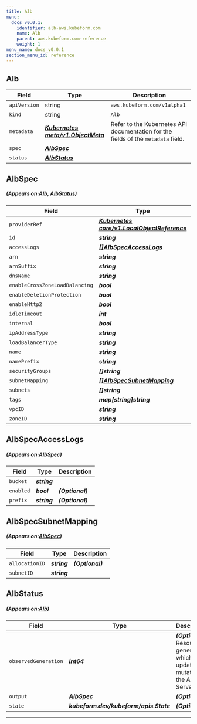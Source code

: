 ```yaml
---
title: Alb
menu:
  docs_v0.0.1:
    identifier: alb-aws.kubeform.com
    name: Alb
    parent: aws.kubeform.com-reference
    weight: 1
menu_name: docs_v0.0.1
section_menu_id: reference
---
```


## Alb
| Field | Type | Description |
| ------ | ----- | ----------- |
| `apiVersion` | string | `aws.kubeform.com/v1alpha1` |
|    `kind` | string | `Alb` |
| `metadata` | ***[Kubernetes meta/v1.ObjectMeta](https://kubernetes.io/docs/reference/generated/kubernetes-api/v1.13/#objectmeta-v1-meta)***|Refer to the Kubernetes API documentation for the fields of the `metadata` field.|
| `spec` | ***[AlbSpec](#AlbSpec)***||
| `status` | ***[AlbStatus](#AlbStatus)***||
## AlbSpec
##### (Appears on:[Alb](#Alb), [AlbStatus](#AlbStatus))
| Field | Type | Description |
| ------ | ----- | ----------- |
| `providerRef` | ***[Kubernetes core/v1.LocalObjectReference](https://kubernetes.io/docs/reference/generated/kubernetes-api/v1.13/#localobjectreference-v1-core)***||
| `id` | ***string***||
| `accessLogs` | ***[[]AlbSpecAccessLogs](#AlbSpecAccessLogs)***| ***(Optional)*** |
| `arn` | ***string***| ***(Optional)*** |
| `arnSuffix` | ***string***| ***(Optional)*** |
| `dnsName` | ***string***| ***(Optional)*** |
| `enableCrossZoneLoadBalancing` | ***bool***| ***(Optional)*** |
| `enableDeletionProtection` | ***bool***| ***(Optional)*** |
| `enableHttp2` | ***bool***| ***(Optional)*** |
| `idleTimeout` | ***int***| ***(Optional)*** |
| `internal` | ***bool***| ***(Optional)*** |
| `ipAddressType` | ***string***| ***(Optional)*** |
| `loadBalancerType` | ***string***| ***(Optional)*** |
| `name` | ***string***| ***(Optional)*** |
| `namePrefix` | ***string***| ***(Optional)*** |
| `securityGroups` | ***[]string***| ***(Optional)*** |
| `subnetMapping` | ***[[]AlbSpecSubnetMapping](#AlbSpecSubnetMapping)***| ***(Optional)*** |
| `subnets` | ***[]string***| ***(Optional)*** |
| `tags` | ***map[string]string***| ***(Optional)*** |
| `vpcID` | ***string***| ***(Optional)*** |
| `zoneID` | ***string***| ***(Optional)*** |
## AlbSpecAccessLogs
##### (Appears on:[AlbSpec](#AlbSpec))
| Field | Type | Description |
| ------ | ----- | ----------- |
| `bucket` | ***string***||
| `enabled` | ***bool***| ***(Optional)*** |
| `prefix` | ***string***| ***(Optional)*** |
## AlbSpecSubnetMapping
##### (Appears on:[AlbSpec](#AlbSpec))
| Field | Type | Description |
| ------ | ----- | ----------- |
| `allocationID` | ***string***| ***(Optional)*** |
| `subnetID` | ***string***||
## AlbStatus
##### (Appears on:[Alb](#Alb))
| Field | Type | Description |
| ------ | ----- | ----------- |
| `observedGeneration` | ***int64***| ***(Optional)*** Resource generation, which is updated on mutation by the API Server.|
| `output` | ***[AlbSpec](#AlbSpec)***| ***(Optional)*** |
| `state` | ***kubeform.dev/kubeform/apis.State***| ***(Optional)*** |
---
